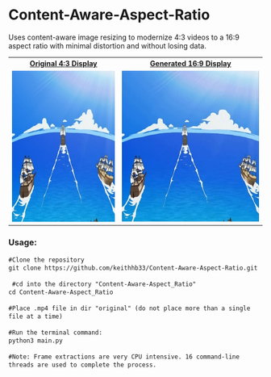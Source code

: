 # Content-Aware-Aspect-Ratio

Uses content-aware image resizing to modernize 4:3 videos to a 16:9 aspect ratio with minimal distortion and without losing data.

<table>
<tr>
<th><a href="https://drive.google.com/file/d/1gzJvdsADnwfpjM3xvmsNavIsjcBY1hQV/view?usp=sharing">Original 4:3 Display</a></th>
<th><a href="https://drive.google.com/file/d/1fQwaDLu7VCPDdkznvBfbMw1uvihccgMW/view?usp=sharing">Generated 16:9 Display</a></th>
</tr>
<tr>
<td>

<a href="https://drive.google.com/file/d/1gzJvdsADnwfpjM3xvmsNavIsjcBY1hQV/view?usp=sharing">
    <img src="images/original_thumbnail.JPG" alt="Watch the video" height="300">
</a>

</td>
<td>
    
<a href="https://drive.google.com/file/d/1fQwaDLu7VCPDdkznvBfbMw1uvihccgMW/view?usp=sharing">
    <img src="images/edited_thumbnail.JPG" alt="Watch the video" height="300">
</a>

</td>
</tr>
</table>

<h3>Usage:</h3>

```python3
#Clone the repository
git clone https://github.com/keithhb33/Content-Aware-Aspect-Ratio.git

 #cd into the directory "Content-Aware-Aspect_Ratio"
cd Content-Aware-Aspect_Ratio

#Place .mp4 file in dir "original" (do not place more than a single file at a time)

#Run the terminal command:
python3 main.py

#Note: Frame extractions are very CPU intensive. 16 command-line threads are used to complete the process. 
```
